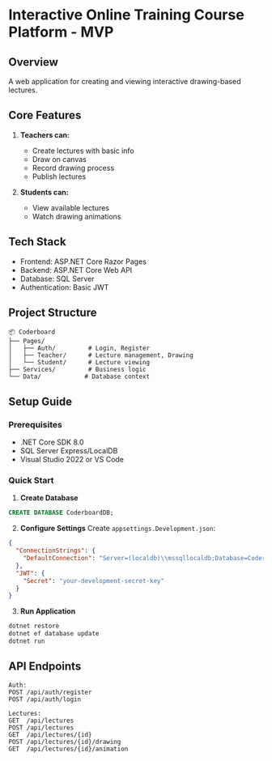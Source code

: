 # Interactive Online Training Course Platform - MVP

## Overview
A web application for creating and viewing interactive drawing-based lectures.

## Core Features
1. **Teachers can:**
   - Create lectures with basic info
   - Draw on canvas
   - Record drawing process
   - Publish lectures

2. **Students can:**
   - View available lectures
   - Watch drawing animations

## Tech Stack
- Frontend: ASP.NET Core Razor Pages
- Backend: ASP.NET Core Web API
- Database: SQL Server
- Authentication: Basic JWT

## Project Structure
```
📦 Coderboard
├── Pages/
│   ├── Auth/         # Login, Register
│   ├── Teacher/      # Lecture management, Drawing
│   └── Student/      # Lecture viewing
├── Services/         # Business logic
└── Data/            # Database context
```

## Setup Guide

### Prerequisites
- .NET Core SDK 8.0
- SQL Server Express/LocalDB
- Visual Studio 2022 or VS Code

### Quick Start
1. **Create Database**
```sql
CREATE DATABASE CoderboardDB;
```

2. **Configure Settings**
Create `appsettings.Development.json`:
```json
{
  "ConnectionStrings": {
    "DefaultConnection": "Server=(localdb)\\mssqllocaldb;Database=CoderboardDB;Trusted_Connection=True"
  },
  "JWT": {
    "Secret": "your-development-secret-key"
  }
}
```

3. **Run Application**
```bash
dotnet restore
dotnet ef database update
dotnet run
```

## API Endpoints
```
Auth:
POST /api/auth/register
POST /api/auth/login

Lectures:
GET  /api/lectures
POST /api/lectures
GET  /api/lectures/{id}
POST /api/lectures/{id}/drawing
GET  /api/lectures/{id}/animation
``` 